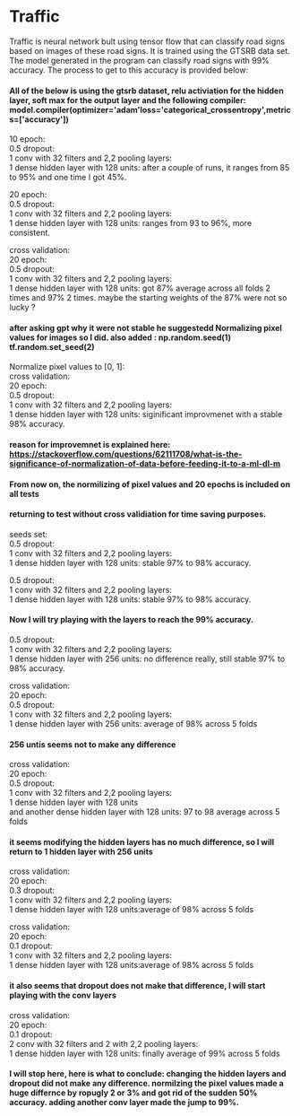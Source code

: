 # Traffic
Traffic is neural network bult using tensor flow that can classify road signs based on images of these road signs. It is trained using the GTSRB data set. <br>
The model generated in the program can classify road signs with 99% accuracy. The process to get to this accuracy is provided below:

#### All of the below is using the gtsrb dataset, relu activiation for the hidden layer, soft max for the output layer and the following compiler: model.compiler(optimizer='adam'loss='categorical_crossentropy',metrics=['accuracy'])

10 epoch:<br>
    0.5 dropout:<br>
        1 conv with 32 filters and 2,2 pooling layers:<br>
            1 dense hidden layer with 128 units: after a couple of runs, it ranges from 85 to 95% and one time I got 45%.<br> 

20 epoch:<br>
    0.5 dropout:<br>
        1 conv with 32 filters and 2,2 pooling layers:<br>
            1 dense hidden layer with 128 units: ranges from 93 to 96%, more consistent.<br>

cross validation:<br>
    20 epoch:<br>
        0.5 dropout:<br>
            1 conv with 32 filters and 2,2 pooling layers:<br>
                1 dense hidden layer with 128 units: got 87% average across all folds 2 times and 97% 2 times. maybe the starting weights of the 87% were not so lucky ?<br>

#### after asking gpt why it were not stable he suggestedd Normalizing pixel values for images so I did. also added : np.random.seed(1) tf.random.set_seed(2)

Normalize pixel values to [0, 1]:<br>
    cross validation:<br>
        20 epoch:<br>
            0.5 dropout:<br>
                1 conv with 32 filters and 2,2 pooling layers:<br>
                    1 dense hidden layer with 128 units: siginificant improvmenet with a stable 98% accuracy.<br> 

#### reason for improvemnet is explained here: https://stackoverflow.com/questions/62111708/what-is-the-significance-of-normalization-of-data-before-feeding-it-to-a-ml-dl-m

#### From now on, the normilizing of pixel values and 20 epochs is included on all tests 

#### returning to test without cross validiation for time saving purposes.
seeds set:<br>
        0.5 dropout:<br>
            1 conv with 32 filters and 2,2 pooling layers:<br>
                1 dense hidden layer with 128 units: stable 97% to 98% accuracy.<br>

0.5 dropout:<br>
    1 conv with 32 filters and 2,2 pooling layers:<br>
        1 dense hidden layer with 128 units: stable 97% to 98% accuracy.<br>

#### Now I will try playing with the layers to reach the 99% accuracy.

0.5 dropout:<br>
    1 conv with 32 filters and 2,2 pooling layers:<br>
        1 dense hidden layer with 256 units: no difference really, still stable 97% to 98% accuracy.<br>

cross validation:<br>
        20 epoch:<br>
            0.5 dropout:<br>
                1 conv with 32 filters and 2,2 pooling layers:<br>
                    1 dense hidden layer with 256 units: average of 98% across 5 folds<br>

#### 256 untis seems not to make any difference

cross validation:<br>
        20 epoch:<br>
            0.5 dropout:<br>
                1 conv with 32 filters and 2,2 pooling layers:<br>
                    1 dense hidden layer with 128 units<br>
                    and another dense hidden layer with 128 units: 97 to 98 average across 5 folds<br>

#### it seems modifying the hidden layers has no much difference, so I will return to 1 hidden layer with 256 units

cross validation:<br>
        20 epoch:<br>
            0.3 dropout:<br>
                1 conv with 32 filters and 2,2 pooling layers:<br>
                    1 dense hidden layer with 128 units:average of 98% across 5 folds<br>

cross validation:<br>
        20 epoch:<br>
            0.1 dropout:<br>
                1 conv with 32 filters and 2,2 pooling layers:<br>
                    1 dense hidden layer with 128 units:average of 98% across 5 folds<br>

#### it also seems that dropout does not make that difference, I will start playing with the conv layers

cross validation:<br>
        20 epoch:<br>
            0.1 dropout:<br>
                2 conv with 32 filters and 2 with 2,2 pooling layers:<br>
                    1 dense hidden layer with 128 units: finally average of 99% across 5 folds<br>

#### I will stop here, here is what to conclude: changing the hidden layers and dropout did not make any difference. normilzing the pixel values made a huge differnce by ropugly 2 or 3% and got rid of the sudden 50% accuracy. adding another conv layer made the jump to 99%.
                
    











